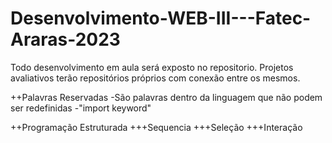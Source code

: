 # Desenvolvimento-WEB-III---Fatec-Araras-2023
Todo desenvolvimento em aula será exposto no repositorio. Projetos avaliativos terão repositórios próprios com conexão entre os mesmos.

++Palavras Reservadas
-São palavras dentro da linguagem que não podem ser redefinidas
-"import keyword"

++Programação Estruturada
+++Sequencia
+++Seleção
+++Interação
